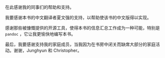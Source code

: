 在此感谢我的同事们的帮助和支持。

我要感谢本书的中文翻译者夏文强的支持，以帮助使该书的中文版得以实现。

感谢那些被慷慨提供的开源工具，使得本书的信息汇总工作成为一种可能，特别是 `pandoc` ，它让我更愉快地编写本书。

最后，我要感谢支持我的家庭成员，当我因为在书房中闭关而缺席大部分的家庭活动。谢谢，Junghyun 和 Christopher。

